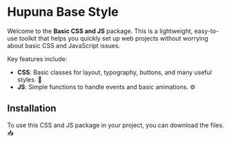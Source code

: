 # Hupuna Base Style

Welcome to the **Basic CSS and JS** package. This is a lightweight, easy-to-use toolkit that helps you quickly set up web projects without worrying about basic CSS and JavaScript issues.

Key features include:

- **CSS**: Basic classes for layout, typography, buttons, and many useful styles. 🎨
- **JS**: Simple functions to handle events and basic animations. ⚙️

## Installation

To use this CSS and JS package in your project, you can download the files. 📥
